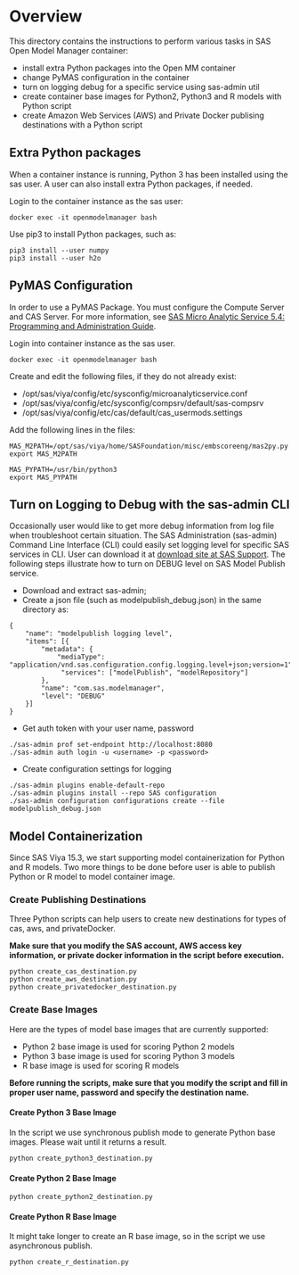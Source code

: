 # Overview

This directory contains the instructions to perform various tasks in SAS Open Model Manager container:

* install extra Python packages into the Open MM container
* change PyMAS configuration in the container
* turn on logging debug for a specific service using sas-admin util
* create container base images for Python2, Python3 and R models with Python script
* create Amazon Web Services (AWS) and Private Docker publising destinations with a Python script

## Extra Python packages
When a container instance is running, Python 3 has been installed using the sas user. A user can also install extra Python packages, if needed.

Login to the container instance as the sas user:
```
docker exec -it openmodelmanager bash
```
Use pip3 to install Python packages, such as:
```
pip3 install --user numpy
pip3 install --user h2o
```

## PyMAS Configuration
In order to use a PyMAS Package. You must configure the Compute Server and CAS Server. 
For more information, see [SAS Micro Analytic Service 5.4: Programming and Administration Guide](https://documentation.sas.com/?docsetId=masag&docsetTarget=titlepage.htm&docsetVersion=5.4&locale=en).

Login into container instance as the sas user.
```
docker exec -it openmodelmanager bash
```

Create and edit the following files, if they do not already exist:

* /opt/sas/viya/config/etc/sysconfig/microanalyticservice.conf
* /opt/sas/viya/config/etc/sysconfig/compsrv/default/sas-compsrv
* /opt/sas/viya/config/etc/cas/default/cas_usermods.settings

Add the following lines in the files:
```
MAS_M2PATH=/opt/sas/viya/home/SASFoundation/misc/embscoreeng/mas2py.py
export MAS_M2PATH
 
MAS_PYPATH=/usr/bin/python3
export MAS_PYPATH
```

## Turn on Logging to Debug with the sas-admin CLI
Occasionally user would like to get more debug information from log file when troubleshoot certain situation. 
The SAS Administration (sas-admin) Command Line Interface (CLI) could easily set logging level for specific SAS services in CLI.
User can download it at [download site at SAS Support](https://support.sas.com/downloads/package.htm?pid=2133).
The following steps illustrate how to turn on DEBUG level on SAS Model Publish service.
* Download and extract sas-admin;
* Create a json file (such as modelpublish_debug.json) in the same directory as:
```
{
    "name": "modelpublish logging level",
    "items": [{
        "metadata": {
            "mediaType": "application/vnd.sas.configuration.config.logging.level+json;version=1",
             "services": ["modelPublish", "modelRepository"]
        },
        "name": "com.sas.modelmanager",
        "level": "DEBUG"
    }]
}
``` 
* Get auth token with your user name, password
```
./sas-admin prof set-endpoint http://localhost:8080
./sas-admin auth login -u <username> -p <password>
```
* Create configuration settings for logging
```
./sas-admin plugins enable-default-repo
./sas-admin plugins install --repo SAS configuration
./sas-admin configuration configurations create --file modelpublish_debug.json
```

## Model Containerization
Since SAS Viya 15.3, we start supporting model containerization for Python and R models. 
Two more things to be done before user is able to publish Python or R model to model container image.


### Create Publishing Destinations
Three Python scripts can help users to create new destinations for types of cas, aws, and privateDocker.

<b>Make sure that you modify the SAS account, AWS access key information, or private docker information in the script before execution. </b>
```
python create_cas_destination.py
python create_aws_destination.py
python create_privatedocker_destination.py
```


### Create Base Images
Here are the types of model base images that are currently supported:

* Python 2 base image is used for scoring Python 2 models
* Python 3 base image is used for scoring Python 3 models
* R base image is used for scoring R models

<b>Before running the scripts, make sure that you modify the script and fill in proper user name, password and specify the destination name.</b> 

#### Create Python 3 Base Image
In the script we use synchronous publish mode to generate Python base images. Please wait until it returns a result.
```
python create_python3_destination.py
```
#### Create Python 2 Base Image
```
python create_python2_destination.py
```
#### Create Python R Base Image
It might take longer to create an R base image, so in the script we use asynchronous publish.
```
python create_r_destination.py
```

